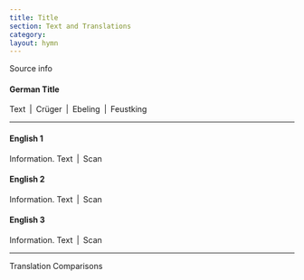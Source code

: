 ```yaml
---
title: Title
section: Text and Translations
category: 
layout: hymn
---
```


Source info

#### German Title

Text \| Crüger \| Ebeling \| Feustking  

---

#### English 1

Information. Text \| Scan

#### English 2

Information. Text \| Scan

#### English 3

Information. Text \| Scan

---

<span class="button">Translation Comparisons</span>